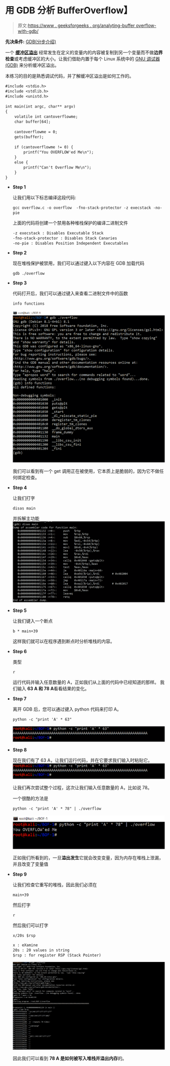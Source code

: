 # 用 GDB 分析 BufferOverflow】

> 原文:[https://www . geeksforgeeks . org/analyting-buffer overflow-with-gdb/](https://www.geeksforgeeks.org/analyzing-bufferoverflow-with-gdb/)

**先决条件:** [GDB(分步介绍)](https://www.geeksforgeeks.org/gdb-step-by-step-introduction/)

一个 **[缓冲区溢出](https://www.geeksforgeeks.org/buffer-overflow-attack-with-example/)** 经常发生在定义的变量内的内容被复制到另一个变量而不做**边界检查**或考虑缓冲区的大小。让我们借助内置于每个 Linux 系统中的 [GNU 调试器(GDB)](https://www.geeksforgeeks.org/gdb-step-by-step-introduction/) 来分析缓冲区溢出。

本练习的目的是熟悉调试代码，并了解缓冲区溢出是如何工作的。

```
#include <stdio.h>
#include <stdlib.h>
#include <unistd.h>

int main(int argc, char** argv)
{
    volatile int cantoverflowme;
    char buffer[64];

    cantoverflowme = 0;
    gets(buffer);

    if (cantoverflowme != 0) {
        printf("You OVERFLOW'ed Me\n");
    }
    else {
        printf("Can't Overflow Me\n");
    }
}
```

*   **Step 1**

    让我们用以下标志编译这段代码:

    ```
    gcc overflow.c -o overflow  -fno-stack-protector -z execstack -no-pie 
    ```

    上面的代码将创建一个禁用各种堆栈保护的编译二进制文件

    ```
    -z execstack : Disables Executable Stack
    -fno-stack-protector : Disables Stack Canaries
    -no-pie : Disables Position Independent Executables
    ```

*   **Step 2**

    现在堆栈保护被禁用，我们可以通过键入以下内容在 GDB 加载代码

    ```
    gdb ./overflow
    ```

*   **Step 3**

    代码打开后，我们可以通过键入来查看二进制文件中的函数

    ```
    info functions
    ```

    [![](img/afcc2676ede437c78dc143e6143b5187.png)](https://contribute.geeksforgeeks.org/wp-content/uploads/fucntions-1.png)

    我们可以看到有一个 get 调用正在被使用，它本质上是脆弱的，因为它不做任何绑定检查。

*   **Step 4**

    让我们打字

    ```
    disas main
    ```

    并拆解主功能
    [![](img/9acfe6fa0483f2193c99de78200fc07d.png)](https://contribute.geeksforgeeks.org/wp-content/uploads/daiss.png)

*   **Step 5**

    让我们键入一个断点

    ```
    b * main+39
    ```

    这样我们就可以在程序遇到断点时分析堆栈的内容。

*   **Step 6**

    类型

    ```
    r
    ```

    运行代码并输入任意数量的 A，正如我们从上面的代码中已经知道的那样。
    我们输入 **63 A 和 78 A**看看结果的变化。

*   **Step 7**

    离开 GDB 后，您可以通过键入 python 代码来打印 A。

    ```
    python -c "print 'A' * 63"
    ```

    [![](img/f5b7f7838e47dd8be4f40c0bcfa50e25.png)](https://contribute.geeksforgeeks.org/wp-content/uploads/A-2.png)
*   **Step 8**

    现在我们有了 63 A，让我们运行代码，并在它要求我们输入时粘贴它。
    [![](img/f5b7f7838e47dd8be4f40c0bcfa50e25.png)](https://contribute.geeksforgeeks.org/wp-content/uploads/A-2.png)

    让我们再次尝试整个过程，这次让我们输入任意数量的 A，比如说 78。

    一个很酷的方法是

    ```
    python -c "print 'A' * 78" | ./overflow
    ```

    [![](img/c5b30fc16fab80251f47f3896fd8df5b.png)](https://contribute.geeksforgeeks.org/wp-content/uploads/over.png)

    正如我们所看到的，一旦**溢出发生**它就会改变变量，因为内存在堆栈上泄漏，并且改变了变量值

*   **Step 9**

    让我们检查它重写的堆栈，因此我们必须在

    ```
    main+39
    ```

    然后打字

    ```
    r
    ```

    然后我们可以打字

    ```
    x/20s $rsp
    ```

    ```
    x : eXamine
    20s : 20 values in string
    $rsp : for register RSP (Stack Pointer)
    ```

    [![](img/c57e89de606d72a27fc7c583dcf5c76d.png)](https://contribute.geeksforgeeks.org/wp-content/uploads/78-3.png)

    因此我们可以看到 **78 A 是如何被写入堆栈并溢出内存**的。